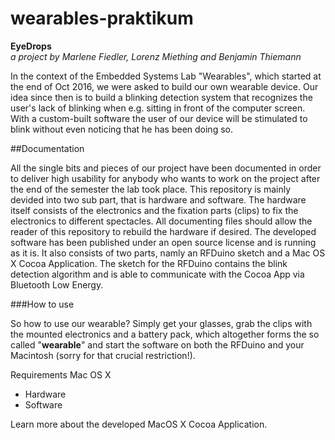 # wearables-praktikum

<b>EyeDrops</b><br>
<i>a project by Marlene Fiedler, Lorenz Miething and Benjamin Thiemann</i>

In the context of the Embedded Systems Lab "Wearables", which started at the end of Oct 2016, we were asked to build our own wearable device. Our idea since then is to build a blinking detection system that recognizes the user's lack of blinking when e.g. sitting in front of the computer screen. With a custom-built software the user of our device will be stimulated to blink without even noticing that he has been doing so.

##Documentation

All the single bits and pieces of our project have been documented in order to deliver high usability for anybody who wants to work on the project after the end of the semester the lab took place. This repository is mainly devided into two sub part, that is hardware and software. The hardware itself consists of the electronics and the fixation parts (clips) to fix the electronics to different spectacles. All documenting files should allow the reader of this repository to rebuild the hardware if desired. The developed software has been published under an open source license and is running as it is. It also consists of two parts, namly an RFDuino sketch and a Mac OS X Cocoa Application. The sketch for the RFDuino contains the blink detection algorithm and is able to communicate with the Cocoa App via Bluetooth Low Energy.

###How to use

So how to use our wearable? Simply get your glasses, grab the clips with the mounted electronics and a battery pack, which altogether forms the so called "<b>wearable</b>" and start the software on both the RFDuino and your Macintosh (sorry for that crucial restriction!).


Requirements
Mac OS X

- Hardware
- Software


Learn more about the developed MacOS X Cocoa Application.
